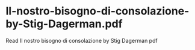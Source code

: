 # Il-nostro-bisogno-di-consolazione-by-Stig-Dagerman.pdf
Read Il nostro bisogno di consolazione by Stig Dagerman pdf
